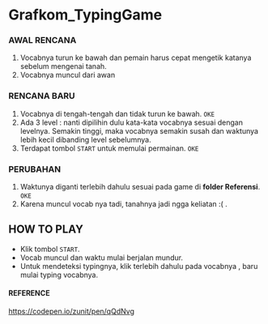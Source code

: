 # Grafkom_TypingGame

### AWAL RENCANA
1. Vocabnya turun ke bawah dan pemain harus cepat mengetik katanya sebelum mengenai tanah.
2. Vocabnya muncul dari awan 

### RENCANA BARU 
1. Vocabnya di tengah-tengah dan tidak turun ke bawah. `OKE`
2. Ada 3 level : nanti dipilihin dulu kata-kata vocabnya sesuai dengan levelnya. Semakin tinggi, maka vocabnya semakin susah dan waktunya lebih kecil dibanding level sebelumnya.
3. Terdapat tombol `START` untuk memulai permainan. `OKE`

### PERUBAHAN
1. Waktunya diganti terlebih dahulu sesuai pada game di **folder Referensi**. `OKE`
2. Karena muncul vocab nya tadi, tanahnya jadi ngga keliatan :( .

## HOW TO PLAY
- Klik tombol `START`.
- Vocab muncul dan waktu mulai berjalan mundur.
- Untuk mendeteksi typingnya, klik terlebih dahulu pada vocabnya , baru mulai typing vocabnya.

#### REFERENCE
https://codepen.io/zunit/pen/qQdNvg
